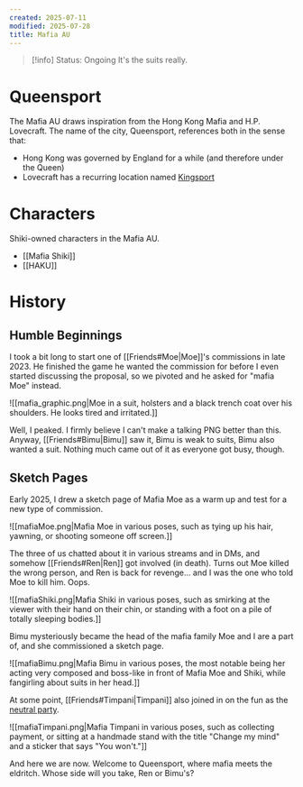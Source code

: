 ```yaml
---
created: 2025-07-11
modified: 2025-07-28
title: Mafia AU
---
```

> [!info] Status: Ongoing
> It's the suits really.

# Queensport
The Mafia AU draws inspiration from the Hong Kong Mafia and H.P. Lovecraft. The name of the city, Queensport, references both in the sense that:
- Hong Kong was governed by England for a while (and therefore under the Queen)
- Lovecraft has a recurring location named [Kingsport](https://en.wikipedia.org/wiki/Lovecraft_Country#Kingsport)

# Characters
Shiki-owned characters in the Mafia AU.
- [[Mafia Shiki]]
- [[HAKU]]
# History
## Humble Beginnings
I took a bit long to start one of [[Friends#Moe|Moe]]'s commissions in late 2023. He finished the game he wanted the commission for before I even started discussing the proposal, so we pivoted and he asked for "mafia Moe" instead.

![[mafia_graphic.png|Moe in a suit, holsters and a black trench coat over his shoulders. He looks tired and irritated.]]

Well, I peaked. I firmly believe I can't make a talking PNG better than this. Anyway, [[Friends#Bimu|Bimu]] saw it, Bimu is weak to suits, Bimu also wanted a suit. Nothing much came out of it as everyone got busy, though.

## Sketch Pages
Early 2025, I drew a sketch page of Mafia Moe as a warm up and test for a new type of commission.

![[mafiaMoe.png|Mafia Moe in various poses, such as tying up his hair, yawning, or shooting someone off screen.]]

The three of us chatted about it in various streams and in DMs, and somehow [[Friends#Ren|Ren]] got involved (in death). Turns out Moe killed the wrong person, and Ren is back for revenge... and I was the one who told Moe to kill him. Oops.

![[mafiaShiki.png|Mafia Shiki in various poses, such as smirking at the viewer with their hand on their chin, or standing with a foot on a pile of totally sleeping bodies.]]

Bimu mysteriously became the head of the mafia family Moe and I are a part of, and she commissioned a sketch page.

![[mafiaBimu.png|Mafia Bimu in various poses, the most notable being her acting very composed and boss-like in front of Mafia Moe and Shiki, while fangirling about suits in her head.]]

At some point, [[Friends#Timpani|Timpani]] also joined in on the fun as the [neutral party](https://wiki.timpaniumbra.xyz/AU-Showcase---Mafia/OC-Showcase---Mafia-Timpani).

![[mafiaTimpani.png|Mafia Timpani in various poses, such as collecting payment, or sitting at a handmade stand with the title "Change my mind" and a sticker that says "You won't."]]

And here we are now. Welcome to Queensport, where mafia meets the eldritch. Whose side will you take, Ren or Bimu's?